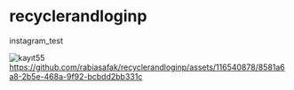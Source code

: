 # recyclerandloginp
instagram_test

![kayıt55](https://github.com/rabiasafak/recyclerandloginp/assets/116540878/200aa2e2-f6d6-4f41-aa09-411c090f51fb)
https://github.com/rabiasafak/recyclerandloginp/assets/116540878/8581a6a8-2b5e-468a-9f92-bcbdd2bb331c

